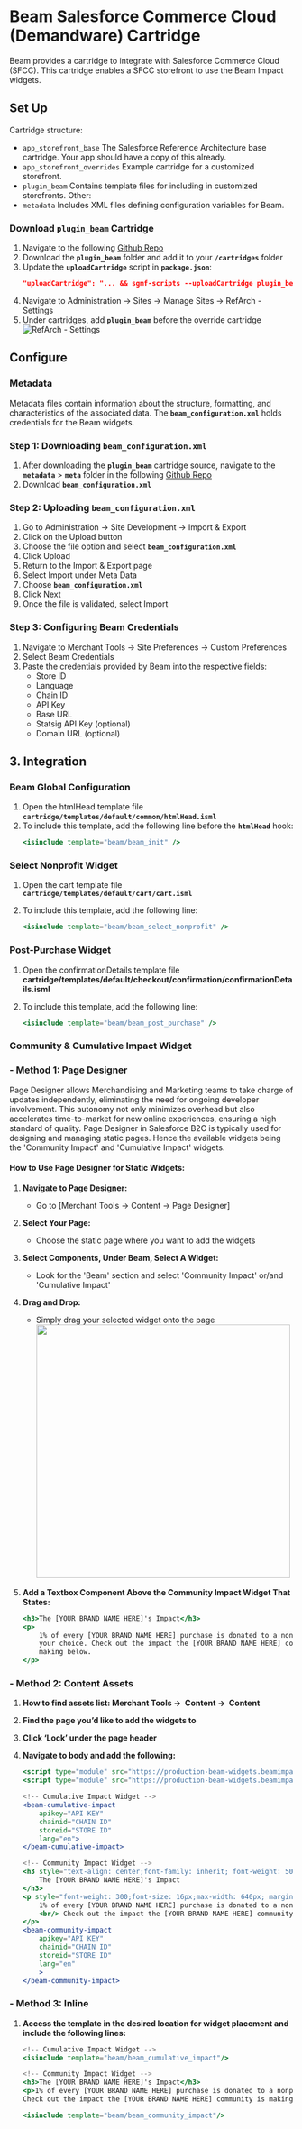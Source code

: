 # Beam Salesforce Commerce Cloud (Demandware) Cartridge

Beam provides a cartridge to integrate with Salesforce Commerce Cloud (SFCC). This cartridge enables a SFCC storefront to use the Beam Impact widgets.

## Set Up

Cartridge structure:

-   `app_storefront_base` The Salesforce Reference Architecture base cartridge. Your app should have a copy of this already.
-   `app_storefront_overrides` Example cartridge for a customized storefront.
-   `plugin_beam` Contains template files for including in customized storefronts.
    Other:
-   `metadata` Includes XML files defining configuration variables for Beam.

### Download `plugin_beam` Cartridge

1. Navigate to the following [Github Repo](https://github.com/Beam-Impact/beam-b2c-sfra)
2. Download the **`plugin_beam`** folder and add it to your **`/cartridges`** folder
3. Update the **`uploadCartridge`** script in **`package.json`**:
    ```json
    "uploadCartridge": "... && sgmf-scripts --uploadCartridge plugin_beam",
    ```
4. Navigate to Administration → Sites → Manage Sites → RefArch - Settings
5. Under cartridges, add **`plugin_beam`** before the override cartridge
   ![RefArch - Settings](documentation/assets/beam_refArch_settings.png)

## Configure

### Metadata

Metadata files contain information about the structure, formatting, and characteristics of the associated data. The **`beam_configuration.xml`** holds credentials for the Beam widgets.

### Step 1: Downloading `beam_configuration.xml`

1. After downloading the **`plugin_beam`** cartridge source, navigate to the **`metadata`** > **`meta`** folder in the following [Github Repo](https://github.com/Beam-Impact/beam-b2c-sfra)
2. Download **`beam_configuration.xml`**

### Step 2: Uploading `beam_configuration.xml`

1. Go to Administration → Site Development → Import & Export
2. Click on the Upload button
3. Choose the file option and select **`beam_configuration.xml`**
4. Click Upload
5. Return to the Import & Export page
6. Select Import under Meta Data
7. Choose **`beam_configuration.xml`**
8. Click Next
9. Once the file is validated, select Import

### Step 3: Configuring Beam Credentials

1. Navigate to Merchant Tools → Site Preferences → Custom Preferences
2. Select Beam Credentials
3. Paste the credentials provided by Beam into the respective fields:
    - Store ID
    - Language
    - Chain ID
    - API Key
    - Base URL
    - Statsig API Key (optional)
    - Domain URL (optional)

## 3. Integration

### Beam Global Configuration

1. Open the htmlHead template file **`cartridge/templates/default/common/htmlHead.isml`**
2. To include this template, add the following line before the **`htmlHead`** hook:
    ```jsx
    <isinclude template="beam/beam_init" />
    ```

### Select Nonprofit Widget

1. Open the cart template file **`cartridge/templates/default/cart/cart.isml`**
2. To include this template, add the following line:

    ```jsx
    <isinclude template="beam/beam_select_nonprofit" />
    ```

### Post-Purchase Widget

1.  Open the confirmationDetails template file **cartridge/templates/default/checkout/confirmation/confirmationDetails.isml**
2.  To include this template, add the following line:

    ```jsx
    <isinclude template="beam/beam_post_purchase" />
    ```

### Community & Cumulative Impact Widget

### - Method 1: Page Designer

Page Designer allows Merchandising and Marketing teams to take charge of updates independently, eliminating the need for ongoing developer involvement. This autonomy not only minimizes overhead but also accelerates time-to-market for new online experiences, ensuring a high standard of quality. Page Designer in Salesforce B2C is typically used for designing and managing static pages. Hence the available widgets being the 'Community Impact' and 'Cumulative Impact' widgets.

#### How to Use Page Designer for Static Widgets:

1. **Navigate to Page Designer:**
    - Go to [Merchant Tools → Content → Page Designer]
2. **Select Your Page:**
    - Choose the static page where you want to add the widgets
3. **Select Components, Under Beam, Select A Widget:**
    - Look for the 'Beam' section and select 'Community Impact' or/and 'Cumulative Impact'
4. **Drag and Drop:**
    - Simply drag your selected widget onto the page
      </br>
      <img src="documentation/assets/beam_page_designer.png" width="450">
5. **Add a Textbox Component Above the Community Impact Widget That States:**

    ```jsx
    <h3>The [YOUR BRAND NAME HERE]'s Impact</h3>
    <p>
        1% of every [YOUR BRAND NAME HERE] purchase is donated to a nonprofit of
        your choice. Check out the impact the [YOUR BRAND NAME HERE] community is
        making below.
    </p>
    ```

### - Method 2: Content Assets

1. **How to find assets list: Merchant Tools →  Content →  Content**
2. **Find the page you’d like to add the widgets to**
3. **Click ‘Lock’ under the page header**
4. **Navigate to body and add the following:**

    ```jsx
    <script type="module" src="https://production-beam-widgets.beamimpact.com/web-sdk/v1.30.0/dist/components/community-impact.esm.js"></script>
    <script type="module" src="https://production-beam-widgets.beamimpact.com/web-sdk/v1.30.0/dist/components/cumulative-impact.esm.js"></script>

    <!-- Cumulative Impact Widget -->
    <beam-cumulative-impact
        apikey="API KEY"
        chainid="CHAIN ID"
        storeid="STORE ID"
        lang="en">
    </beam-cumulative-impact>

    <!-- Community Impact Widget -->
    <h3 style="text-align: center;font-family: inherit; font-weight: 500;">
        The [YOUR BRAND NAME HERE]'s Impact
    </h3>
    <p style="font-weight: 300;font-size: 16px;max-width: 640px; margin:5px auto 15px;text-align: center;">
        1% of every [YOUR BRAND NAME HERE] purchase is donated to a nonprofit of your choice.
        <br/> Check out the impact the [YOUR BRAND NAME HERE] community is making below.
    </p>
    <beam-community-impact
        apikey="API KEY"
        chainid="CHAIN ID"
        storeid="STORE ID"
        lang="en"
        >
    </beam-community-impact>
    ```

### - Method 3: Inline

1. **Access the template in the desired location for widget placement and include the following lines:**

    ```jsx
    <!-- Cumulative Impact Widget -->
    <isinclude template="beam/beam_cumulative_impact"/>

    <!-- Community Impact Widget -->
    <h3>The [YOUR BRAND NAME HERE]'s Impact</h3>
    <p>1% of every [YOUR BRAND NAME HERE] purchase is donated to a nonprofit of your choice.
    Check out the impact the [YOUR BRAND NAME HERE] community is making below.</p>

    <isinclude template="beam/beam_community_impact"/>
    ```

